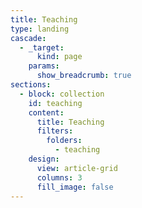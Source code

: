 ```yaml
---
title: Teaching
type: landing 
cascade:
  - _target:
      kind: page
    params:
      show_breadcrumb: true
sections:
  - block: collection
    id: teaching
    content:
      title: Teaching
      filters:
        folders:
          - teaching
    design:
      view: article-grid
      columns: 3
      fill_image: false
---
```



